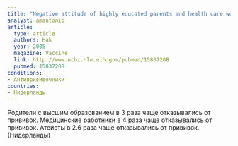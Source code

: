 ```yaml
---
title: "Negative attitude of highly educated parents and health care workers towards future vaccinations in the Dutch childhood vaccination program"
analyst: amantonio
article:
  type: article
  authors: Hak
  year: 2005
  magazine: Vaccine
  link: http://www.ncbi.nlm.nih.gov/pubmed/15837208
  pubmed: 15837208
conditions:
- Антипрививочники
countries:
- Нидерланды
---
```


Родители с высшим образованием в 3 раза чаще отказывались от прививок.
Медицинские работники в 4 раза чаще отказывались от прививок.
Атеисты в 2.6 раза чаще отказывались от прививок. (Нидерланды)
